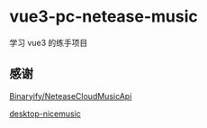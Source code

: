# vue3-pc-netease-music

学习 vue3 的练手项目

## 感谢

[Binaryify/NeteaseCloudMusicApi](https://github.com/Binaryify/NeteaseCloudMusicApi)

[desktop-nicemusic](https://gitee.com/lxhcool/desktop-nicemusic)
